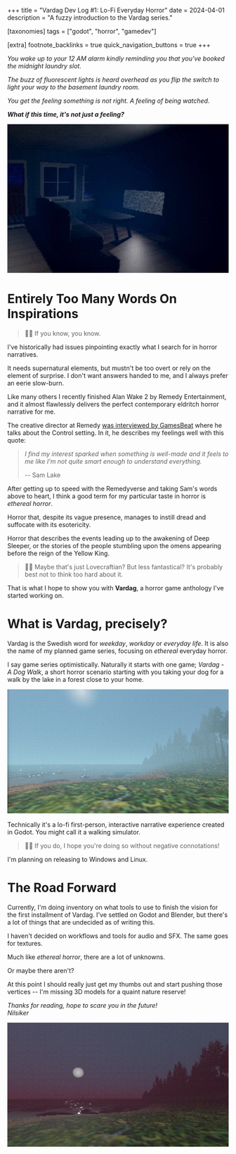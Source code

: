 +++
title = "Vardag Dev Log #1: Lo-Fi Everyday Horror"
date = 2024-04-01
description = "A fuzzy introduction to the Vardag series."

[taxonomies]
tags = ["godot", "horror", "gamedev"]

[extra]
footnote_backlinks = true
quick_navigation_buttons = true
+++

_You wake up to your 12 AM alarm kindly reminding you that you've booked the midnight laundry slot._

_The buzz of fluorescent lights is heard overhead as you flip the switch to light your way to the basement laundry room._

_You get the feeling something is not right. A feeling of being watched._

**_What if this time, it's not just a feeling?_**

![a dimly lit living room, tv showing static](img/apartment.png)

# Entirely Too Many Words On Inspirations

> 🙋🏼 If you know, you know.

I've historically had issues pinpointing exactly what I search for in horror narratives.

It needs supernatural elements, but mustn't be too overt or rely on the element of surprise. I don't want answers handed to me, and I always prefer an eerie slow-burn.

Like many others I recently finished Alan Wake 2 by Remedy Entertainment, and it almost flawlessly delivers the perfect contemporary eldritch horror narrative for me.

The creative director at Remedy [was interviewed by GamesBeat](https://venturebeat.com/business/sam-lake-interview-how-storytelling-can-create-so-much-value-in-games/) where he talks about the Control setting. In it, he describes my feelings well with this quote:

> _I find my interest sparked when something is well-made and it feels to me like I’m not quite smart enough to understand everything._
>
> -- Sam Lake

After getting up to speed with the Remedyverse and taking Sam's words above to heart, I think a good term for my particular taste in horror is _ethereal horror_.

Horror that, despite its vague presence, manages to instill dread and suffocate with its esotericity.

Horror that describes the events leading up to the awakening of Deep Sleeper, or the stories of the people stumbling upon the omens appearing before the reign of the Yellow King.

> 🙋🏼 Maybe that's just Lovecraftian? But less fantastical? It's probably best not to think too hard about it.

That is what I hope to show you with **Vardag**, a horror game anthology I've started working on.

# What is Vardag, precisely?

Vardag is the Swedish word for _weekday_, _workday_ or _everyday life_. It is also the name of my planned game series, focusing on _ethereal_ everyday horror.

I say game series optimistically. Naturally it starts with one game; _Vardag - A Dog Walk_, a short horror scenario starting with you taking your dog for a walk by the lake in a forest close to your home.

![alt text](img/daytime.png)

Technically it's a lo-fi first-person, interactive narrative experience created in Godot. You might call it a walking simulator.

> 🙋🏼 If you do, I hope you're doing so without negative connotations!

I'm planning on releasing to Windows and Linux.

# The Road Forward

Currently, I'm doing inventory on what tools to use to finish the vision for the first installment of Vardag. I've settled on Godot and Blender, but there's a lot of things that are undecided as of writing this.

I haven't decided on workflows and tools for audio and SFX. The same goes for textures.

Much like _ethereal horror_, there are a lot of unknowns.

Or maybe there aren't?

At this point I should really just get my thumbs out and start pushing those vertices -- I'm missing 3D models for a quaint nature reserve!

_Thanks for reading, hope to scare you in the future!_<br>
_Nilsiker_

![alt text](img/moonrise.png)
